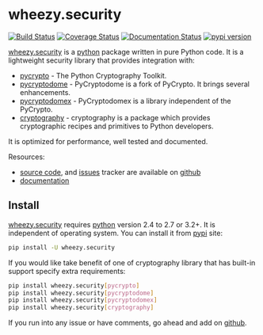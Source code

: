 # wheezy.security

[![Build Status](https://travis-ci.org/akornatskyy/wheezy.security.svg?branch=master)](https://travis-ci.org/akornatskyy/wheezy.security)
[![Coverage Status](https://coveralls.io/repos/github/akornatskyy/wheezy.security/badge.svg?branch=master)](https://coveralls.io/github/akornatskyy/wheezy.security?branch=master)
[![Documentation Status](https://readthedocs.org/projects/wheezysecurity/badge/?version=latest)](https://wheezysecurity.readthedocs.io/en/latest/?badge=latest)
[![pypi version](https://badge.fury.io/py/wheezy.security.svg)](https://badge.fury.io/py/wheezy.security)

[wheezy.security](https://pypi.org/project/wheezy.security/) is a
[python](https://www.python.org) package written in pure Python code. It
is a lightweight security library that provides integration with:

- [pycrypto](https://www.dlitz.net/software/pycrypto) - The Python
  Cryptography Toolkit.
- [pycryptodome](https://www.pycryptodome.org) - PyCryptodome
  is a fork of PyCrypto. It brings several enhancements.
- [pycryptodomex](https://www.pycryptodome.org) - PyCryptodomex
  is a library independent of the PyCrypto.
- [cryptography](https://pypi.org/project/cryptography/) - cryptography
  is a package which provides cryptographic recipes and primitives to
  Python developers.

It is optimized for performance, well tested and documented.

Resources:

- [source code](https://github.com/akornatskyy/wheezy.security),
  and [issues](https://github.com/akornatskyy/wheezy.security/issues)
  tracker are available on
  [github](https://github.com/akornatskyy/wheezy.security)
- [documentation](https://wheezysecurity.readthedocs.io/en/latest/)

## Install

[wheezy.security](https://pypi.org/project/wheezy.security/) requires
[python](https://www.python.org) version 2.4 to 2.7 or 3.2+. It is
independent of operating system. You can install it from
[pypi](https://pypi.org/project/wheezy.security/) site:

```sh
pip install -U wheezy.security
```

If you would like take benefit of one of cryptography library that has
built-in support specify extra requirements:

```sh
pip install wheezy.security[pycrypto]
pip install wheezy.security[pycryptodome]
pip install wheezy.security[pycryptodomex]
pip install wheezy.security[cryptography]
```

If you run into any issue or have comments, go ahead and add on
[github](https://github.com/akornatskyy/wheezy.security).
